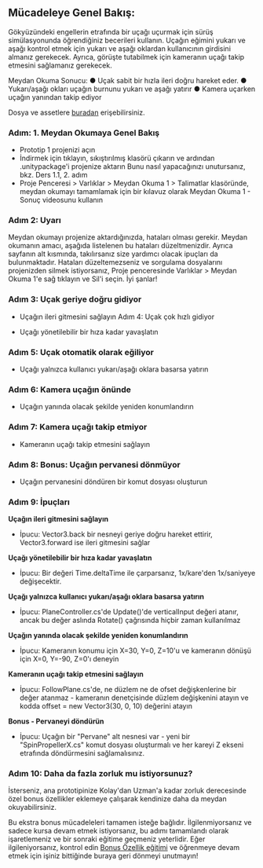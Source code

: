 ## Mücadeleye Genel Bakış:
Gökyüzündeki engellerin etrafında bir uçağı uçurmak için sürüş simülasyonunda öğrendiğiniz becerileri kullanın. Uçağın eğimini yukarı ve aşağı kontrol etmek için yukarı ve aşağı oklardan kullanıcının girdisini almanız gerekecek. Ayrıca, görüşte tutabilmek için kameranın uçağı takip etmesini sağlamanız gerekecek.
 
Meydan Okuma Sonucu:
●   	Uçak sabit bir hızla ileri doğru hareket eder.
●   	Yukarı/aşağı okları uçağın burnunu yukarı ve aşağı yatırır
●   	Kamera uçarken uçağın yanından takip ediyor

Dosya ve assetlere [buradan](https://drive.google.com/file/d/1VFBFCkd9BOA7P0FmEbGOy7uTuWZ4qg2q/view?usp=sharing) erişebilirsiniz.


### Adım: 1. Meydan Okumaya Genel Bakış
- Prototip 1 projenizi açın
- İndirmek için tıklayın, sıkıştırılmış klasörü çıkarın ve ardından .unitypackage'i projenize aktarın
Bunu nasıl yapacağınızı unutursanız, bkz. Ders 1.1, 2. adım
- Proje Penceresi > Varlıklar > Meydan Okuma 1 > Talimatlar klasöründe, meydan okumayı tamamlamak için bir kılavuz olarak Meydan Okuma 1 - Sonuç videosunu kullanın
 
### Adım 2: Uyarı
Meydan okumayı projenize aktardığınızda, hataları olması gerekir.
Meydan okumanın amacı, aşağıda listelenen bu hataları düzeltmenizdir. Ayrıca sayfanın alt kısmında, takılırsanız size yardımcı olacak ipuçları da bulunmaktadır.
Hataları düzeltemezseniz ve sorgulama dosyalarını projenizden silmek istiyorsanız, Proje penceresinde Varlıklar > Meydan Okuma 1'e sağ tıklayın ve Sil'i seçin.
İyi şanlar!
 
 
### Adım 3: Uçak geriye doğru gidiyor
- Uçağın ileri gitmesini sağlayın
Adım 4: Uçak çok hızlı gidiyor

- Uçağı yönetilebilir bir hıza kadar yavaşlatın
 
### Adım 5: Uçak otomatik olarak eğiliyor

- Uçağı yalnızca kullanıcı yukarı/aşağı oklara basarsa yatırın
### Adım 6: Kamera uçağın önünde

- Uçağın yanında olacak şekilde yeniden konumlandırın
### Adım 7: Kamera uçağı takip etmiyor

- Kameranın uçağı takip etmesini sağlayın
### Adım 8: Bonus: Uçağın pervanesi dönmüyor

- Uçağın pervanesini döndüren bir komut dosyası oluşturun
### Adım 9: İpuçları

**Uçağın ileri gitmesini sağlayın**
- İpucu: Vector3.back bir nesneyi geriye doğru hareket ettirir, Vector3.forward ise ileri gitmesini sağlar

**Uçağı yönetilebilir bir hıza kadar yavaşlatın**
- İpucu: Bir değeri Time.deltaTime ile çarparsanız, 1x/kare'den 1x/saniyeye değişecektir.

**Uçağı yalnızca kullanıcı yukarı/aşağı oklara basarsa yatırın**
- İpucu: PlaneController.cs'de Update()'de verticalInput değeri atanır, ancak bu değer aslında Rotate() çağrısında hiçbir zaman kullanılmaz

**Uçağın yanında olacak şekilde yeniden konumlandırın**
- İpucu: Kameranın konumu için X=30, Y=0, Z=10'u ve kameranın dönüşü için X=0, Y=-90, Z=0'ı deneyin

**Kameranın uçağı takip etmesini sağlayın**
- İpucu: FollowPlane.cs'de, ne düzlem ne de ofset değişkenlerine bir değer atanmaz - kameranın denetçisinde düzlem değişkenini atayın ve kodda offset = new Vector3(30, 0, 10) değerini atayın

**Bonus - Pervaneyi döndürün**
- İpucu: Uçağın bir "Pervane" alt nesnesi var - yeni bir "SpinPropellerX.cs" komut dosyası oluşturmalı ve her kareyi Z ekseni etrafında döndürmesini sağlamalısınız.
 
 
### Adım 10: Daha da fazla zorluk mu istiyorsunuz?
İsterseniz, ana prototipinize Kolay'dan Uzman'a kadar zorluk derecesinde özel bonus özellikler eklemeye çalışarak kendinize daha da meydan okuyabilirsiniz.
 

Bu ekstra bonus mücadeleleri tamamen isteğe bağlıdır. İlgilenmiyorsanız ve sadece kursa devam etmek istiyorsanız, bu adımı tamamlandı olarak işaretlemeniz ve bir sonraki eğitime geçmeniz yeterlidir.
Eğer ilgileniyorsanız, kontrol edin [Bonus Özellik eğitimi](https://learn.unity.com/tutorial/bonus-features-1-share-your-work) ve öğrenmeye devam etmek için işiniz bittiğinde buraya geri dönmeyi unutmayın!
